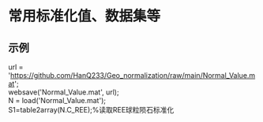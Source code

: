 # 常用标准化值、数据集等
## 示例
url = 'https://github.com/HanQ233/Geo_normalization/raw/main/Normal_Value.mat';  
websave('Normal_Value.mat', url);  
N = load('Normal_Value.mat');  
S1=table2array(N.C_REE);%读取REE球粒陨石标准化

